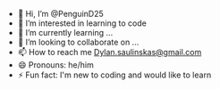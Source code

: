 - 👋 Hi, I’m @PenguinD25
- 👀 I’m interested in learning to code
- 🌱 I’m currently learning ...
- 💞️ I’m looking to collaborate on ...
- 📫 How to reach me Dylan.saulinskas@gmail.com
- 😄 Pronouns: he/him
- ⚡ Fun fact: I'm new to coding and would like to learn

<!---
PenguinD25/PenguinD25 is a ✨ special ✨ repository because its `README.md` (this file) appears on your GitHub profile.
You can click the Preview link to take a look at your changes.
--->
